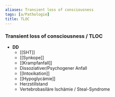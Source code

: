 ```yaml
---
aliases: Transient loss of consciousness
tags: [a/Pathologie]
title: TLOC
---
```

### Transient loss of consciousness / TLOC
- **DD**
	- [[SHT]]
	- [[Synkope]]
	- [[Krampfanfall]]
	- Dissoziativer/Psychogener Anfall
	- [[Intoxikation]]
	- [[Hypoglycämie]]
	- Herzstillstand
	- Vertebrobasiläre Ischämie / Steal-Syndrome